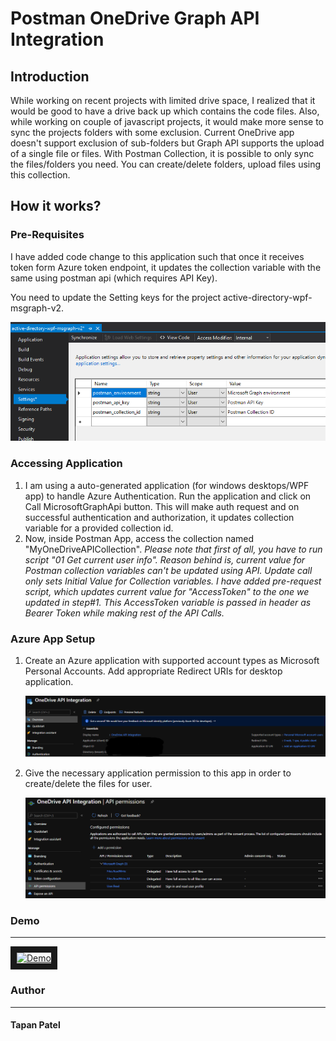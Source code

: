 # Postman OneDrive Graph API Integration

## Introduction
While working on recent projects with limited drive space, I realized that it would be good to have a drive back up which contains the code files. Also, while working on couple of javascript projects, it would make more sense to sync the projects folders with some exclusion. Current OneDrive app doesn't support exclusion of sub-folders but Graph API supports the upload of a single file or files. With Postman Collection, it is possible to only sync the files/folders you need. You can create/delete folders, upload files using this collection.

## How it works?

### Pre-Requisites

I have added code change to this application such that once it receives token form Azure token endpoint, it updates the collection variable with the same using postman api (which requires API Key). 

You need to update the Setting keys for the project active-directory-wpf-msgraph-v2.

![Project Settings](images/ProjectSettings.png)

### Accessing Application

1. I am using a auto-generated application (for windows desktops/WPF app) to handle Azure Authentication. Run the application and click on Call MicrosoftGraphApi button. This will make auth request and on successful authentication and authorization, it updates collection variable for a provided collection id.
2. Now, inside Postman App, access the collection named "MyOneDriveAPICollection". _Please note that first of all, you have to run script "01 Get current user info". Reason behind is, current value for Postman collection variables can't be updated using API. Update call only sets Initial Value for Collection variables. I have added pre-request script, which updates current value for "AccessToken" to the one we updated in step#1. This AccessToken variable is passed in header as Bearer Token while making rest of the API Calls._  


### Azure App Setup

1. Create an Azure application with supported account types as Microsoft Personal Accounts. Add appropriate Redirect URIs for desktop application.
   
   ![Application Setup](images/AppSetup.png)
2. Give the necessary application permission to this app in order to create/delete the files for user.
   
   ![Application Permissions](images/AppPermissions.png)

### Demo
---
<a href="http://www.youtube.com/watch?feature=player_embedded&v=tO0Gz8TJdik
" target="_blank"><img src="https://img.youtube.com/vi/tO0Gz8TJdik/0.jpg" 
alt="Demo" width="240" height="180" border="10" /></a>

### Author
---
#### Tapan Patel 
